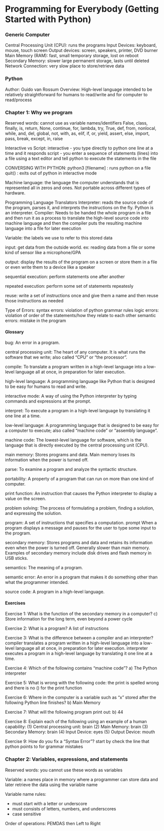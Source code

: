 # Programming for Everybody (Getting Started with Python)

### Generic Computer
Central Processing Unit (CPU): runs the programs 
Input Devices: keyboard, mouse, touch screen
Output devices: screen, speakers, printer, DVD burner
Main Memory (RAM): fast, small temporary storage, lost on reboot
Secondary Memory: slower large permanent storage, lasts until deleted
Network Connection: very slow place to store/retrieve data

### Python 
Author: Guido van Rossum
Overview: High-level language intended to be relatively straightforward for humans to read/write and for computer to read/process

### Chapter 1: Why we program
Reserved words: cannot use as variable names/identifiers
False,	class,	finally,	is,	return, None,	continue,	for, lambda,	try, True,	def,	from,	nonlocal,	while, and,	del,	global,	not,	with, as,	elif,	if,	or,	yield, assert,	else, import,	pass, break,	except,	in,	raise

Interactive vs Script:
interactive - you type directly to python one line at a time and it responds
script - you enter a sequence of statements (lines) into a file using a text editor and tell python to execute the statements in the file

CONVERSING WITH PYTHON:
 python3 [filename] : runs python on a file
 quit() : exits out of python in interactive mode

Machine language: the language the computer understands that is represented all in zeros and ones. Not portable across different types of hardware.

Programming Language Translators
Interpreter: reads the source code of the program, parses it, and interprets the instructions on the fly. Python is an interpreter.
Compiler: Needs to be handed the whole program in a file and then run it as a process to translate the high-level source code into machine language and then the compiler puts the resulting machine language into a file for later execution

Variable: the labels we use to refer to this stored data

input: get data from the outside world. ex: reading data from a file or some kind of sensor like a microphone/GPA

output: display the results of the program on a screen or store them in a file or even write them to a device like a speaker 

sequential execution: perform statements one after another 

repeated execution: perform some set of statements repeatesly

reuse: write a set of instructions once and give them a name and then reuse those instructions as needed

Type of Errors:
syntax errors: violation of python grammar rules
logic errors: violation of order of the statements/how they relate to each other
semantic errors: mistake in the program

#### Glossary

bug: An error in a program.

central processing unit: The heart of any computer. It is what runs the software
that we write; also called “CPU” or “the processor”.

compile: To translate a program written in a high-level language into a low-level language all at once, in preparation for later execution.

high-level language: A programming language like Python that is designed to be easy for humans to read and write.

interactive mode: A way of using the Python interpreter by typing commands and expressions at the prompt.

interpret: To execute a program in a high-level language by translating it one line at a time.

low-level language: A programming language that is designed to be easy for a computer to execute; also called “machine code” or “assembly language”.

machine code: The lowest-level language for software, which is the language that is directly executed by the central processing unit (CPU).

main memory: Stores programs and data. Main memory loses its information when the power is turned off.

parse: To examine a program and analyze the syntactic structure.

portability: A property of a program that can run on more than one kind of computer.

print function: An instruction that causes the Python interpreter to display a value on the screen.

problem solving: The process of formulating a problem, finding a solution, and expressing the solution.

program: A set of instructions that specifies a computation.
prompt When a program displays a message and pauses for the user to type some input to the program.

secondary memory: Stores programs and data and retains its information even when the power is turned off. Generally slower than main memory. Examples of secondary memory include disk drives and flash memory in USB sticks.

semantics: The meaning of a program.

semantic error: An error in a program that makes it do something other than what the programmer intended.

source code: A program in a high-level language.

#### Exercises
Exercise 1: What is the function of the secondary memory in a computer?
c) Store information for the long term, even beyond a power cycle

Exercise 2: What is a program?
A list of instructions 

Exercise 3: What is the difference between a compiler and an interpreter?
compiler translates a program written in a high-level language into a low-level language all at once, in preparation for later execution.
interpreter executes a program in a high-level language by translating it one line at a time.

Exercise 4: Which of the following contains “machine code”?
a) The Python interpreter

Exercise 5: What is wrong with the following code:
the print is spelled wrong and there is no () for the print function

Exercise 6: Where in the computer is a variable such as “x” stored after the following Python line finishes?
b) Main Memory

Exercise 7: What will the following program print out:
b) 44

Exercise 8: Explain each of the following using an example of a human capability: 
(1) Central processing unit: brain 
(2) Main Memory: brain
(3) Secondary Memory: brain
(4) Input Device: eyes
(5) Output Device: mouth

Exercise 9: How do you fix a “Syntax Error”?
start by check the line that python points to for grammar mistakes

### Chapter 2: Variables, expressions, and statements

Reserved words: you cannot use these words as variables

Variable: a names place in memory where a programmer can store data and later retrieve the data using the variable name

Variable name rules: 
- must start with a letter or underscore 
- must consists of letters, numbers, and underscores
- case sensitive

Order of operations: PEMDAS then Left to Right